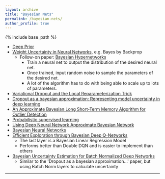 ```yaml
---
layout: archive
title: "Bayesian Nets"
permalink: /bayesian-nets/
author_profile: true
---
```


{% include base_path %}


* [Deep Prior](https://arxiv.org/abs/1712.05016)
* [Weight Uncertainty in Neural Networks](https://arxiv.org/abs/1505.05424), e.g. Bayes by Backprop
  * Follow-on paper: [Bayesian Hypernetworks](https://arxiv.org/abs/1710.04759)
    * Train a neural net to output the distribution of the desired neural net.
    * Once trained, input random noise to sample the parameters of the desired net.
    * A lot of the algorithm has to do with being able to scale up to lots of parameters.
* [Variational Dropout and the Local Reparameterization Trick](https://arxiv.org/abs/1506.02557)
* [Dropout as a bayesian approximation: Representing model uncertainty in deep learning](https://arxiv.org/abs/1506.02142)
* [An Approximate Bayesian Long Short-Term Memory Algorithm for Outlier Detection](https://arxiv.org/abs/1712.08773)
* [Probabilistic supervised learning](https://arxiv.org/abs/1801.00753)
* [Using Deep Neural Network Approximate Bayesian Network](https://arxiv.org/abs/1801.00282)
* [Bayesian Neural Networks](https://arxiv.org/abs/1801.07710)
* [Efficient Exploration through Bayesian Deep Q-Networks](https://arxiv.org/abs/1802.04412)
  * The last layer is a Bayesian Linear Regression Model
  * Performs better than Double DQN and is easier to implement than others
* [Bayesian Uncertainty Estimation for Batch Normalized Deep Networks](https://arxiv.org/abs/1802.06455)
  * Similar to the 'Dropout as a bayesian approximation...' paper, but using Batch Norm layers to calculate uncertainty

---
